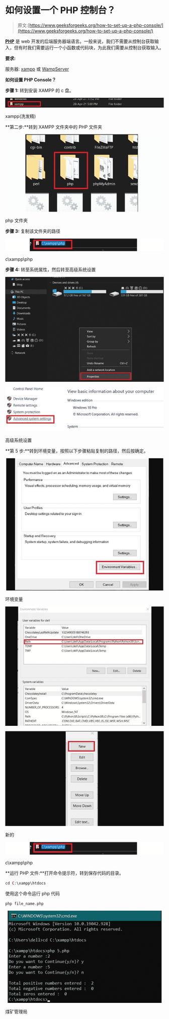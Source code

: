 # 如何设置一个 PHP 控制台？

> 原文:[https://www.geeksforgeeks.org/how-to-set-up-a-php-console/](https://www.geeksforgeeks.org/how-to-set-up-a-php-console/)

[**PHP**](https://www.geeksforgeeks.org/php-tutorials/) 是 web 开发的后端服务器端语言。一般来说，我们不需要从控制台获取输入，但有时我们需要运行一个小函数或代码块，为此我们需要从控制台获取输入。

**要求:**

服务器: [xampp](https://www.geeksforgeeks.org/how-to-install-xampp-on-windows/) 或 [WampServer](https://www.geeksforgeeks.org/how-to-install-and-set-up-a-wamp-server/)

**如何设置 PHP Console？**

**步骤 1:** 转到安装 XAMPP 的 c 盘。

![](img/9d208f1a5940ab7f96bd6b671f83f781.png)

xampp(洗发精)

**第二步:**转到 XAMPP 文件夹中的 PHP 文件夹

![](img/841aa20a36a3338288761a010f65d4a4.png)

php 文件夹

**步骤 3:** 复制该文件夹的路径

![](img/323878e1a9e0e431c676784b5775e17c.png)

c\xampp\php

**步骤 4:** 转至系统属性，然后转至高级系统设置

![](img/ab362bc2b46ba608fccee3eee9c4b333.png)

![](img/d4c7d3fe041b990b72d6105460f2f00f.png)

高级系统设置

**第 5 步:**转到环境变量，按照以下步骤粘贴复制的路径，然后按确定。

![](img/bf47685ac0a922b572ad322db1f8624a.png)

环境变量

![](img/8a220b2b1f953c70906957c627da34e3.png)

![](img/f970e35695dd181ce3d5bdfe9b4e9ed4.png)

新的

![](img/1d3237ce0edf3053a758f5261e404ea6.png)

c\xampp\php

**运行 PHP 文件:**打开命令提示符，转到保存代码的目录。

```php
cd C:\xampp\htdocs
```

使用这个命令运行 php 代码

```php
php file_name.php
```

![](img/113725fae5ff458dda9019c21c756009.png)

煤矿管理局